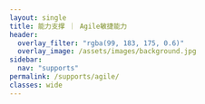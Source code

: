 ```yaml
---
layout: single
title: 能力支撑 ｜ Agile敏捷能力
header:
  overlay_filter: "rgba(99, 183, 175, 0.6)"
  overlay_image: /assets/images/background.jpg
sidebar:
  nav: "supports"
permalink: /supports/agile/
classes: wide
---
```








